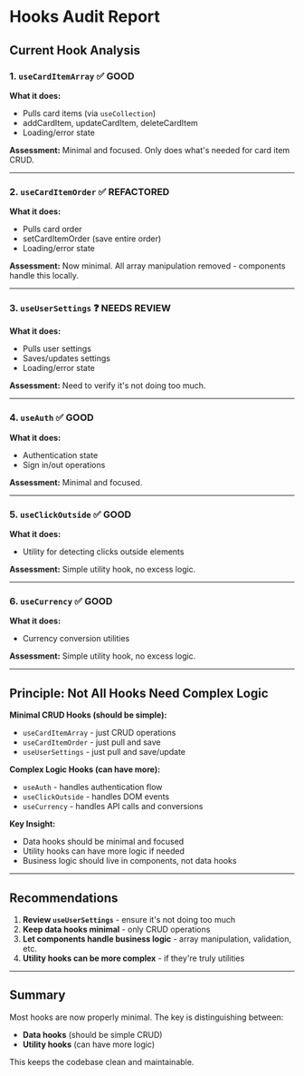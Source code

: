 # Hooks Audit Report

## Current Hook Analysis

### 1. `useCardItemArray` ✅ GOOD

**What it does:**

- Pulls card items (via `useCollection`)
- addCardItem, updateCardItem, deleteCardItem
- Loading/error state

**Assessment:** Minimal and focused. Only does what's needed for card item CRUD.

---

### 2. `useCardItemOrder` ✅ REFACTORED

**What it does:**

- Pulls card order
- setCardItemOrder (save entire order)
- Loading/error state

**Assessment:** Now minimal. All array manipulation removed - components handle this locally.

---

### 3. `useUserSettings` ❓ NEEDS REVIEW

**What it does:**

- Pulls user settings
- Saves/updates settings
- Loading/error state

**Assessment:** Need to verify it's not doing too much.

---

### 4. `useAuth` ✅ GOOD

**What it does:**

- Authentication state
- Sign in/out operations

**Assessment:** Minimal and focused.

---

### 5. `useClickOutside` ✅ GOOD

**What it does:**

- Utility for detecting clicks outside elements

**Assessment:** Simple utility hook, no excess logic.

---

### 6. `useCurrency` ✅ GOOD

**What it does:**

- Currency conversion utilities

**Assessment:** Simple utility hook, no excess logic.

---

## Principle: Not All Hooks Need Complex Logic

**Minimal CRUD Hooks (should be simple):**

- `useCardItemArray` - just CRUD operations
- `useCardItemOrder` - just pull and save
- `useUserSettings` - just pull and save/update

**Complex Logic Hooks (can have more):**

- `useAuth` - handles authentication flow
- `useClickOutside` - handles DOM events
- `useCurrency` - handles API calls and conversions

**Key Insight:**

- Data hooks should be minimal and focused
- Utility hooks can have more logic if needed
- Business logic should live in components, not data hooks

---

## Recommendations

1. **Review `useUserSettings`** - ensure it's not doing too much
2. **Keep data hooks minimal** - only CRUD operations
3. **Let components handle business logic** - array manipulation, validation, etc.
4. **Utility hooks can be more complex** - if they're truly utilities

---

## Summary

Most hooks are now properly minimal. The key is distinguishing between:

- **Data hooks** (should be simple CRUD)
- **Utility hooks** (can have more logic)

This keeps the codebase clean and maintainable.
